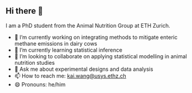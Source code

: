 ## Hi there 👋

I am a PhD student from the Animal Nutrition Group at ETH Zurich. 

- 🔭 I’m currently working on integrating methods to mitigate enteric methane emissions in dairy cows
- 🌱 I’m currently learning statistical inference
- 👯 I’m looking to collaborate on applying statistical modelling in animal nutrition studies
- 💬 Ask me about experimental designs and data analysis
- 📫 How to reach me: kai.wang@usys.ethz.ch
- 😄 Pronouns: he/him

<!--
**WangKai7kkw/WangKai7kkw** is a ✨ _special_ ✨ repository because its `README.md` (this file) appears on your GitHub profile.

Here are some ideas to get you started:

- 🔭 I’m currently working on 
- 🌱 I’m currently learning Statistical Inference
- 👯 I’m looking to collaborate on applying 
- 🤔 I’m looking for help with ...
- 💬 Ask me about ...
- 📫 How to reach me: ...
- 😄 Pronouns: ...
- ⚡ Fun fact: ...
-->
